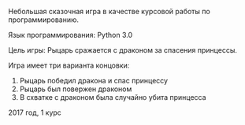 Небольшая сказочная игра в качестве курсовой работы по программированию.

Язык программирования: Python 3.0

Цель игры: Рыцарь сражается с драконом за спасения принцессы.

Игра имеет три варианта концовки: 
1. Рыцарь победил дракона и спас принцессу
2. Рыцарь был повержен драконом
3. В схватке с драконом была случайно убита принцесса

2017 год, 1 курс
